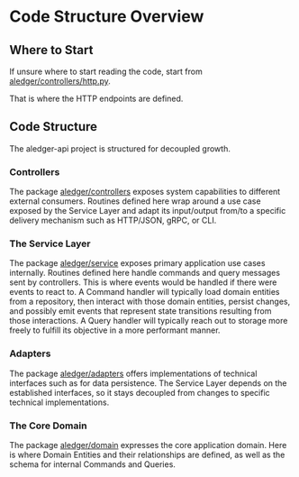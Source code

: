 # Code Structure Overview

## Where to Start

If unsure where to start reading the code, start from [aledger/controllers/http.py](../aledger/controllers/http.py).

That is where the HTTP endpoints are defined.

## Code Structure

The aledger-api project is structured for decoupled growth.

### Controllers
The package [aledger/controllers](../aledger/controllers) exposes system capabilities to different external consumers. Routines defined here wrap around a use case exposed by the Service Layer and adapt its input/output from/to a specific delivery mechanism such as HTTP/JSON, gRPC, or CLI.

### The Service Layer
The package [aledger/service](../aledger/service) exposes primary application use cases internally. Routines defined here handle commands and query messages sent by controllers. This is where events would be handled if there were events to react to. A Command handler will typically load domain entities from a repository, then interact with those domain entities, persist changes, and possibly emit events that represent state transitions resulting from those interactions. A Query handler will typically reach out to storage more freely to fulfill its objective in a more performant manner.

### Adapters
The package [aledger/adapters](../aledger/adapters) offers implementations of technical interfaces such as for data persistence. The Service Layer depends on the established interfaces, so it stays decoupled from changes to specific technical implementations.

### The Core Domain
The package [aledger/domain](../aledger/domain) expresses the core application domain. Here is where Domain Entities and their relationships are defined, as well as the schema for internal Commands and Queries.
